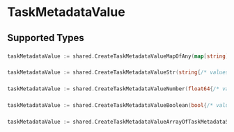 # TaskMetadataValue


## Supported Types

### 

```go
taskMetadataValue := shared.CreateTaskMetadataValueMapOfAny(map[string]any{/* values here */})
```

### 

```go
taskMetadataValue := shared.CreateTaskMetadataValueStr(string{/* values here */})
```

### 

```go
taskMetadataValue := shared.CreateTaskMetadataValueNumber(float64{/* values here */})
```

### 

```go
taskMetadataValue := shared.CreateTaskMetadataValueBoolean(bool{/* values here */})
```

### 

```go
taskMetadataValue := shared.CreateTaskMetadataValueArrayOfTaskMetadataSchemas5([]shared.TaskMetadataSchemas5{/* values here */})
```

